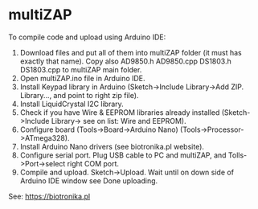 # multiZAP
To compile code and upload using Arduino IDE:
1. Download files and put all of them into multiZAP folder (it must has exactly that name). Copy also AD9850.h AD9850.cpp DS1803.h DS1803.cpp to multiZAP main folder.
2. Open multiZAP.ino file in Arduino IDE.
3. Install Keypad library in Arduino (Sketch->Include Library->Add ZIP. Library..., and point to right zip file).
4. Install LiquidCrystal I2C library.
5. Check if you have Wire & EEPROM libraries already installed (Sketch->Include Library-> see on list: Wire and EEPROM).
6. Configure board (Tools->Board->Arduino Nano)  (Tools->Processor->ATmega328).
7. Install Arduino Nano drivers (see biotronika.pl website).
8. Configure serial port. Plug USB cable to PC and multiZAP, and Tolls->Port->select right COM port.
9. Compile and upload. Sketch->Upload. Wait until on down side of Arduino IDE window see Done uploading.

See: https://biotronika.pl